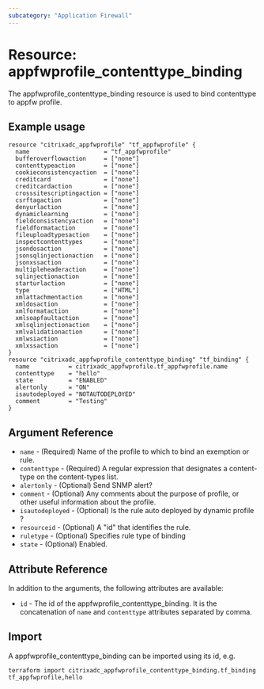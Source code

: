 ```yaml
---
subcategory: "Application Firewall"
---
```


# Resource: appfwprofile_contenttype_binding

The appfwprofile_contenttype_binding resource is used to bind contenttype to appfw profile.


## Example usage

```hcl
resource "citrixadc_appfwprofile" "tf_appfwprofile" {
  name                     = "tf_appfwprofile"
  bufferoverflowaction     = ["none"]
  contenttypeaction        = ["none"]
  cookieconsistencyaction  = ["none"]
  creditcard               = ["none"]
  creditcardaction         = ["none"]
  crosssitescriptingaction = ["none"]
  csrftagaction            = ["none"]
  denyurlaction            = ["none"]
  dynamiclearning          = ["none"]
  fieldconsistencyaction   = ["none"]
  fieldformataction        = ["none"]
  fileuploadtypesaction    = ["none"]
  inspectcontenttypes      = ["none"]
  jsondosaction            = ["none"]
  jsonsqlinjectionaction   = ["none"]
  jsonxssaction            = ["none"]
  multipleheaderaction     = ["none"]
  sqlinjectionaction       = ["none"]
  starturlaction           = ["none"]
  type                     = ["HTML"]
  xmlattachmentaction      = ["none"]
  xmldosaction             = ["none"]
  xmlformataction          = ["none"]
  xmlsoapfaultaction       = ["none"]
  xmlsqlinjectionaction    = ["none"]
  xmlvalidationaction      = ["none"]
  xmlwsiaction             = ["none"]
  xmlxssaction             = ["none"]
}
resource "citrixadc_appfwprofile_contenttype_binding" "tf_binding" {
  name           = citrixadc_appfwprofile.tf_appfwprofile.name
  contenttype    = "hello"
  state          = "ENABLED"
  alertonly      = "ON"
  isautodeployed = "NOTAUTODEPLOYED"
  comment        = "Testing"
}
```


## Argument Reference

* `name` - (Required) Name of the profile to which to bind an exemption or rule.
* `contenttype` - (Required) A regular expression that designates a content-type on the content-types list.
* `alertonly` - (Optional) Send SNMP alert?
* `comment` - (Optional) Any comments about the purpose of profile, or other useful information about the profile.
* `isautodeployed` - (Optional) Is the rule auto deployed by dynamic profile ?
* `resourceid` - (Optional) A "id" that identifies the rule.
* `ruletype` - (Optional) Specifies rule type of binding
* `state` - (Optional) Enabled.


## Attribute Reference

In addition to the arguments, the following attributes are available:

* `id` - The id of the appfwprofile_contenttype_binding. It is the concatenation of `name` and `contenttype` attributes separated by comma.


## Import

A appfwprofile_contenttype_binding can be imported using its id, e.g.

```shell
terraform import citrixadc_appfwprofile_contenttype_binding.tf_binding tf_appfwprofile,hello
```
